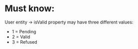 # Must know:
User entity -> isValid property may have three different values:
- 1 = Pending
- 2 = Valid
- 3 = Refused
